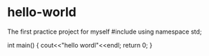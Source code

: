 # hello-world
The first practice project for myself
#include <iostream>
using namespace std;
  
int main()
{
  cout<<"hello wordl"<<endl;
  return 0;
}
